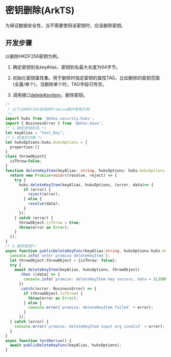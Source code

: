 # 密钥删除(ArkTS)

为保证数据安全性，当不需要使用该密钥时，应该删除密钥。

## 开发步骤

以删除HKDF256密钥为例。

1. 确定密钥别名keyAlias，密钥别名最大长度为64字节。

2. 初始化密钥属性集。用于删除时指定密钥的属性TAG，比如删除的密钥范围(全量/单个)，当删除单个时，TAG字段可传空。

3. 调用接口[deleteKeyItem](../../reference/apis-universal-keystore-kit/js-apis-huks.md#huksdeletekeyitem9)，删除密钥。

```ts
/*
 * 以下以HKDF256密钥的Promise操作使用为例
 */
import huks from '@ohos.security.huks';
import { BusinessError } from '@ohos.base';
/* 1.确定密钥别名 */
let keyAlias = "test_Key";
/* 2.构造空对象 */
let huksOptions:huks.HuksOptions = {
  properties:[]
}
class throwObject{
  isThrow=false;
}
function deleteKeyItem(keyAlias: string, huksOptions: huks.HuksOptions, throwObject: throwObject) {
  return new Promise<void>((resolve, reject) => {
    try {
      huks.deleteKeyItem(keyAlias, huksOptions, (error, data)=> {
        if (error) {
          reject(error);
        } else {
          resolve(data);
        }
      });
    } catch (error) {
      throwObject.isThrow = true;
      throw(error as Error);
    }
  });
}
/* 3.删除密钥*/
async function publicDeleteKeyFunc(keyAlias:string, huksOptions:huks.HuksOptions) {
  console.info(`enter promise deleteKeyItem`);
  let throwObject:throwObject = {isThrow: false};
  try {
    await deleteKeyItem(keyAlias, huksOptions, throwObject)
      .then ((data) => {
        console.info(`promise: deleteKeyItem key success, data = ${JSON.stringify(data)}`);
      })
      .catch((error: BusinessError) => {
        if (throwObject.isThrow) {
          throw(error as Error);
        } else {
          console.error(`promise: deleteKeyItem failed` + error);
        }
      });
  } catch (error) {
    console.error(`promise: deleteKeyItem input arg invalid` + error);
  }
}
async function testDerive() {
  await publicDeleteKeyFunc(keyAlias, huksOptions);
}
```
